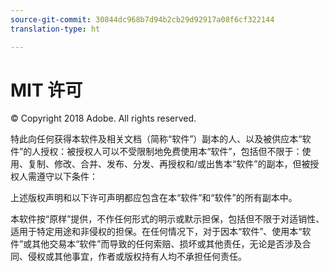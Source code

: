 ```yaml
---
source-git-commit: 30844dc968b7d94b2cb29d92917a08f6cf322144
translation-type: ht

---
```

# MIT 许可

© Copyright 2018 Adobe. All rights reserved.

特此向任何获得本软件及相关文档（简称“软件”）副本的人、以及被供应本“软件”的人授权：被授权人可以不受限制地免费使用本“软件”，包括但不限于：使用、复制、修改、合并、发布、分发、再授权和/或出售本“软件”的副本，但被授权人需遵守以下条件：

上述版权声明和以下许可声明都应包含在本“软件”和“软件”的所有副本中。

本软件按“原样”提供，不作任何形式的明示或默示担保，包括但不限于对适销性、适用于特定用途和非侵权的担保。在任何情况下，对于因本“软件”、使用本“软件”或其他交易本“软件”而导致的任何索赔、损坏或其他责任，无论是否涉及合同、侵权或其他事宜，作者或版权持有人均不承担任何责任。
